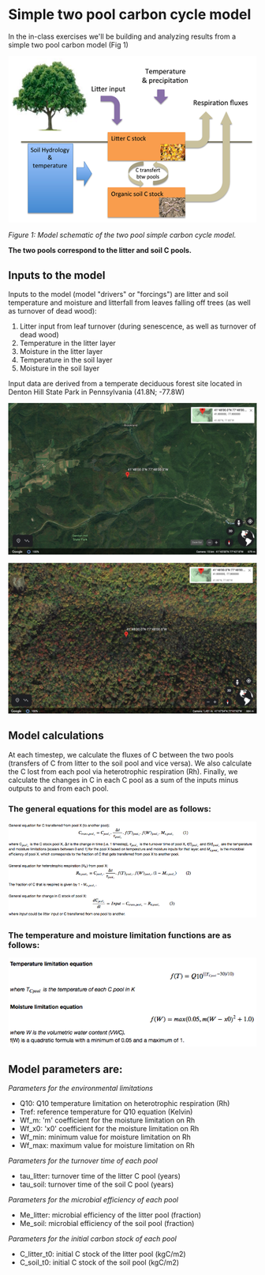 # Simple two pool carbon cycle model

In the in-class exercises we'll be building and analyzing results from a simple two pool carbon model (Fig 1)

![model schematic](two_Cpool_model_schematic.png)

*Figure 1: Model schematic of the two pool simple carbon cycle model.*

**The two pools correspond to the litter and soil C pools.**

## Inputs to the model
Inputs to the model (model "drivers" or "forcings") are litter and soil temperature and moisture and litterfall from leaves falling off trees (as well as turnover of dead wood):
1. Litter input from leaf turnover (during senescence, as well as turnover of dead wood)
2. Temperature in the litter layer
3. Moisture in the litter layer
4. Temperature in the soil layer
5. Moisture in the soil layer

Input data are derived from a temperate deciduous forest site located in Denton Hill State Park in Pennsylvania (41.8N; -77.8W)

![site extended](denton_site_extend.png)

![site zoom](denton_site_zoom.png)


## Model calculations
At each timestep, we calculate the fluxes of C between the two pools (transfers of C from litter to the soil pool and vice versa). We also calculate the C lost from each pool via heterotrophic respiration (Rh). Finally, we calculate the changes in C in each C pool as a sum of the inputs minus outputs to and from each pool.


### The general equations for this model are as follows:
![general equations](general_equations.png)


### The temperature and moisture limitation functions are as follows:
![limitation functions](limitation_functions.png)


## Model parameters are:
*Parameters for the environmental limitations*
- Q10: Q10 temperature limitation on heterotrophic respiration (Rh)
- Tref: reference temperature for Q10 equation (Kelvin)
- Wf_m: 'm' coefficient for the moisture limitation on Rh  
- Wf_x0: 'x0' coefficient for the moisture limitation on Rh 
- Wf_min: minimum value for moisture limitation on Rh
- Wf_max: maximum value for moisture limitation on Rh

*Parameters for the turnover time of each pool*
- tau_litter: turnover time of the litter C pool (years)
- tau_soil: turnover time of the soil C pool (years)

*Parameters for the microbial efficiency of each pool*
- Me_litter: microbial efficiency of the litter pool (fraction)
- Me_soil: microbial efficiency of the soil pool (fraction)

*Parameters for the initial carbon stock of each pool*
- C_litter_t0: initial C stock of the litter pool (kgC/m2)
- C_soil_t0: initial C stock of the soil pool (kgC/m2)


